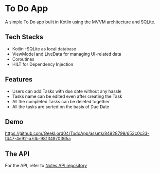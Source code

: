 # To Do App

A simple To Do app built in Kotlin using the MVVM architecture and SQLite.

## Tech Stacks
- Kotlin
-SQLite as local database
- ViewModel and LiveData for managing UI-related data
- Coroutines
- HILT for Dependency Injection

## Features
- Users can add Tasks with due date without any hassle
- Tasks name can be edited even after creating the Task
- All the completed Tasks can be deleted together
- All the tasks are sorted on the basis of Due Date

## Demo
https://github.com/GeekLord04/TodoApp/assets/84928799/653c0c33-f447-4e92-a7db-98134870365a



## The API
For the API, refer to <a href = "https://github.com/GeekLord04/Notes-API">Notes API repository </a>

